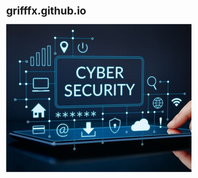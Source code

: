 # grifffx.github.io
<picture>
 <source media=untitled_design__34_49zldCHdRKCC7F6XZdXEf4tAJKrNGMszXPMvZJQB.jpg>
 <source media="(prefers-color-scheme: light)" srcset="YOUR-LIGHTMODE-IMAGE">
 <img alt="YOUR-ALT-TEXT" src=untitled_design__34_49zldCHdRKCC7F6XZdXEf4tAJKrNGMszXPMvZJQB.jpg>
</picture>
